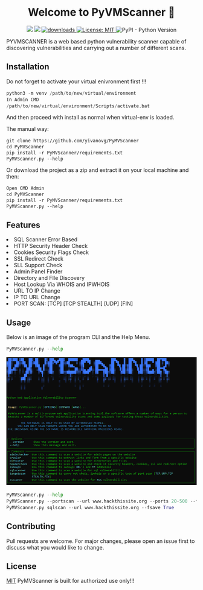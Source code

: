 <h1 align="center">Welcome to PyVMScanner 👋</h1>
<p align="center">
  <img src="https://img.shields.io/npm/v/readme-md-generator.svg?orange=blue" />
  <img src="https://img.shields.io/badge/FAQ-PRESENT-brightgreen"/>
  <a href="https://www.npmjs.com/package/readme-md-generator">
    <img alt="downloads" src="https://img.shields.io/npm/dm/readme-md-generator.svg?color=blue" target="_blank" />
  </a>
  <a href="https://github.com/yivanovg/PyMVScanner/blob/master/LICENSE">
    <img alt="License: MIT" src="https://img.shields.io/badge/license-MIT-yellow.svg" target="_blank" />
  </a>
  <img alt="PyPI - Python Version" src="https://img.shields.io/pypi/pyversions/requests">
  </p>
PYVMSCANNER is a web based python vulnerability scanner capable of discovering vulnerabilities and carrying out a number of different scans.

## Installation

Do not forget to activate your virtual enivronment first !!!

```python
python3 -m venv /path/to/new/virtual/environment
In Admin CMD
/path/to/new/virtual/environment/Scripts/activate.bat
```
And then proceed with install as normal when virtual-env is loaded.

The manual way:

```
git clone https://github.com/yivanovg/PyMVScanner
cd PyMVScanner
pip install -r PyMVScanner/requirements.txt
PyMVScanner.py --help
```
Or download the project as a zip and extract it on your local machine and then:

```
Open CMD Admin
cd PyMVScanner
pip install -r PyMVScanner/requirements.txt
PyMVScanner.py --help
```

## Features

  <li>
    SQL Scanner Error Based
  </li>
  <li>
    HTTP Security Header Check
  </li>
  <li>
    Cookies Security Flags Check
  </li>
  <li>
    SSL Redirect Check
  </li><li>
    SLL Support Check
  </li>
  <li>
    Admin Panel Finder
  </li>
  <li>
    Directory and FIle Discovery
  </li>
  <li>
    Host Lookup Via WHOIS and IPWHOIS
  </li>
  <li>
    URL TO IP Change
  </li>
  <li>
    IP TO URL Change
  </li>
  <li>
    PORT SCAN: [TCP] [TCP STEALTH] [UDP] [FIN]
  </li>
  
## Usage
Below is an image  of the program CLI and the Help Menu.

```python
PyMVScanner.py --help
```
<img width="1000" src="https://github.com/yivanovg/PyMVScanner/blob/master/data/scannerDemo.PNG" alt="cli output"/>
 
```python
PyMVScanner.py --help
PyMVScanner.py --portscan --url www.hackthissite.org --ports 20-500 --fsave False
PyMVScanner.py sqlscan --url www.hackthissite.org --fsave True
```

## Contributing
Pull requests are welcome. For major changes, please open an issue first to discuss what you would like to change.

## License
[MIT](https://choosealicense.com/licenses/mit/) PyMVScanner is built for authorized use only!!!
